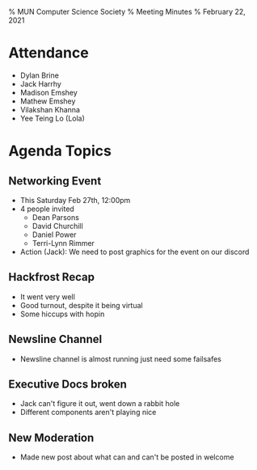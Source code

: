 % MUN Computer Science Society
% Meeting Minutes
% February 22, 2021

# Attendance

* Dylan Brine
* Jack Harrhy
* Madison Emshey
* Mathew Emshey
* Vilakshan Khanna
* Yee Teing Lo (Lola)


# Agenda Topics

## Networking Event
- This Saturday Feb 27th, 12:00pm
- 4 people invited
    - Dean Parsons
    - David Churchill
    - Daniel Power
    - Terri-Lynn Rimmer
- Action (Jack): We need to post graphics for the event on our discord

## Hackfrost Recap
- It went very well
- Good turnout, despite it being virtual
- Some hiccups with hopin

## Newsline Channel
- Newsline channel is almost running just need some failsafes

## Executive Docs broken
- Jack can't figure it out, went down a rabbit hole 
- Different components aren't playing nice

## New Moderation 
- Made new post about what can and can't be posted in welcome